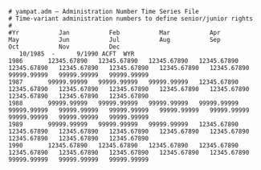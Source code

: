     # yampat.adm – Administration Number Time Series File 
    # Time-variant administration numbers to define senior/junior rights 
    # 
    #Yr           Jan           Feb           Mar           Apr           May           Jun           Jul           Aug           Sep           Oct           Nov           Dec    
       10/1985  -      9/1990 ACFT  WYR 
    1986       12345.67890   12345.67890   12345.67890   12345.67890   12345.67890   12345.67890   12345.67890   12345.67890   12345.67890   99999.99999   99999.99999   99999.99999 
    1987       99999.99999   99999.99999   99999.99999   12345.67890   12345.67890   12345.67890   12345.67890   12345.67890   12345.67890   12345.67890   12345.67890   12345.67890 
    1988       99999.99999   99999.99999   99999.99999   99999.99999   99999.99999   99999.99999   99999.99999   99999.99999   99999.99999   99999.99999   99999.99999   99999.99999 
    1989       99999.99999   99999.99999   99999.99999   12345.67890   12345.67890   12345.67890   12345.67890   12345.67890   12345.67890   12345.67890   12345.67890   12345.67890 
    1990       12345.67890   12345.67890   12345.67890   12345.67890   12345.67890   12345.67890   12345.67890   12345.67890   12345.67890   99999.99999   99999.99999   99999.99999 